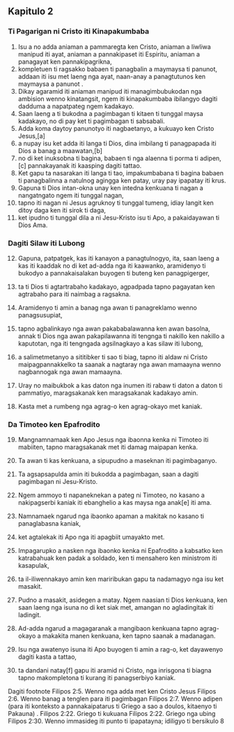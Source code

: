 Kapitulo 2
----------

### Ti Pagarigan ni Cristo iti Kinapakumbaba

1. Isu a no adda aniaman a pammaregta ken Cristo, aniaman a liwliwa manipud iti ayat, aniaman a pannakipaset iti Espiritu, aniaman a panagayat ken pannakipagrikna,
2. kompletuen ti ragsakko babaen ti panagbalin a maymaysa ti panunot, addaan iti isu met laeng nga ayat, naan-anay a panagtutunos ken maymaysa a panunot .
3. Dikay agaramid iti aniaman manipud iti managimbubukodan nga ambision wenno kinatangsit, ngem iti kinapakumbaba ibilangyo dagiti dadduma a napatpateg ngem kadakayo.
4. Saan laeng a ti bukodna a pagimbagan ti kitaen ti tunggal maysa kadakayo, no di pay ket ti pagimbagan ti sabsabali.
5. Adda koma daytoy panunotyo iti nagbaetanyo, a kukuayo ken Cristo Jesus,[a]
6. a nupay isu ket adda iti langa ti Dios, dina imbilang ti panagpapada iti Dios a banag a maawatan,[b]
7. no di ket inuksobna ti bagina, babaen ti nga alaenna ti porma ti adipen,[c] pannakayanak iti kaasping dagiti tattao.
8. Ket gapu ta nasarakan iti langa ti tao, impakumbabana ti bagina babaen ti panagbalinna a natulnog agingga ken patay, uray pay ipapatay iti krus.
9. Gapuna ti Dios intan-okna unay ken intedna kenkuana ti nagan a nangatngato ngem iti tunggal nagan,
10. tapno iti nagan ni Jesus agruknoy ti tunggal tumeng, idiay langit ken ditoy daga ken iti sirok ti daga,
11. ket ipudno ti tunggal dila a ni Jesu-Kristo isu ti Apo, a pakaidayawan ti Dios Ama.

### Dagiti Silaw iti Lubong

12. Gapuna, patpatgek, kas iti kanayon a panagtulnogyo, ita, saan laeng a kas iti kaaddak no di ket ad-adda nga iti kaawanko, aramidenyo ti bukodyo a pannakaisalakan buyogen ti buteng ken panagpigerger,
13. ta ti Dios ti agtartrabaho kadakayo, agpadpada tapno pagayatan ken agtrabaho para iti naimbag a ragsakna.

14. Aramidenyo ti amin a banag nga awan ti panagreklamo wenno panagsusupiat,
15. tapno agbalinkayo nga awan pakababalawanna ken awan basolna, annak ti Dios nga awan pakapilawanna iti tengnga ti nakillo ken nakillo a kaputotan, nga iti tengngada agsilnagkayo a kas silaw iti lubong,
16. a salimetmetanyo a sititibker ti sao ti biag, tapno iti aldaw ni Cristo maipagpannakkelko ta saanak a nagtaray nga awan mamaayna wenno nagbannogak nga awan mamaayna.
17. Uray no maibukbok a kas daton nga inumen iti rabaw ti daton a daton ti pammatiyo, maragsakanak ken maragsakanak kadakayo amin.
18. Kasta met a rumbeng nga agrag-o ken agrag-okayo met kaniak.

### Da Timoteo ken Epafrodito

19. Mangnamnamaak ken Apo Jesus nga ibaonna kenka ni Timoteo iti mabiiten, tapno maragsakanak met iti damag maipapan kenka.
20. Ta awan ti kas kenkuana, a sipupudno a maseknan iti pagimbaganyo.
21. Ta agsapsapulda amin iti bukodda a pagimbagan, saan a dagiti pagimbagan ni Jesu-Kristo.
22. Ngem ammoyo ti napaneknekan a pateg ni Timoteo, no kasano a nakipagserbi kaniak iti ebanghelio a kas maysa nga anak[e] iti ama.
23. Namnamaek ngarud nga ibaonko apaman a makitak no kasano ti panaglabasna kaniak,
24. ket agtalekak iti Apo nga iti apagbiit umayakto met.

25. Impagarupko a nasken nga ibaonko kenka ni Epafrodito a kabsatko ken katrabahuak ken padak a soldado, ken ti mensahero ken ministrom iti kasapulak,
26. ta il-iliwennakayo amin ken mariribukan gapu ta nadamagyo nga isu ket masakit.
27. Pudno a masakit, asidegen a matay. Ngem naasian ti Dios kenkuana, ken saan laeng nga isuna no di ket siak met, amangan no agladingitak iti ladingit.
28. Ad-adda ngarud a magagaranak a mangibaon kenkuana tapno agrag-okayo a makakita manen kenkuana, ken tapno saanak a madanagan.
29. Isu nga awatenyo isuna iti Apo buyogen ti amin a rag-o, ket dayawenyo dagiti kasta a tattao,
30. ta dandani natay[f] gapu iti aramid ni Cristo, nga inrisgona ti biagna tapno makompletona ti kurang iti panagserbiyo kaniak.

Dagiti footnote
Filipos 2:5. Wenno nga adda met ken Cristo Jesus
Filipos 2:6. Wenno banag a tenglen para iti pagimbagan
Filipos 2:7. Wenno adipen (para iti konteksto a pannakaipatarus ti Griego a sao a doulos, kitaenyo ti Pakauna) .
Filipos 2:22. Griego ti kukuana
Filipos 2:22. Griego nga ubing
Filipos 2:30. Wenno immasideg iti punto ti ipapatayna; idiligyo ti bersikulo 8
